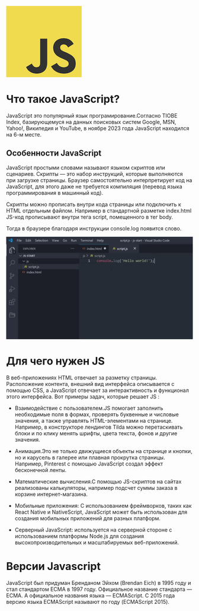![alt text](image-1.png)

# Что такое JavaScript?
JavaScript это популярный язык програмирование.Согласно TIOBE Index, базирующемуся на данных поисковых систем Google, MSN, Yahoo!, Википедия и YouTube, в ноябре 2023 года JavaScript находился на 6-м месте.
 


## Особенности JavaScript
JavaScript простыми словами называют языком скриптов или сценариев. Скрипты — это набор инструкций, которые выполняются при загрузке страницы. Браузер самостоятельно интерпретирует код на JavaScript, для этого даже не требуется компиляция (перевод языка программирования в машинный код).

Скрипты можно прописать внутри кода страницы или подключить к HTML отдельным файлом. Например в стандартной разметке index.html JS-код прописывают внутри тега script, помещенного в тег body.

Тогда в браузере благодаря инструкции console.log появится слово.

![alt text](image-3.png)

# Для чего нужен JS
В веб-приложениях HTML отвечает за разметку страницы. Расположение контента, внешний вид интерфейса описывается с помощью CSS, а JavaScript отвечает за интерактивность и функционал этого интерфейса. Вот примеры задач, которые решает JS :

* Взаимодействие с пользователем.JS помогает заполнить необходимые поля в формах, проверять буквенные и числовые значения, а также управлять HTML-элементами на странице. Например, в конструкторе лендингов Tilda можно перетаскивать блоки и по клику менять шрифты, цвета текста, фонов и другие значения.

* Анимация.Это не только движущиеся объекты на странице и кнопки, но и карусель в галерее или плавная прокрутка страницы. Например, Pinterest с помощью JavaScript создал эффект бесконечной ленты.

* Математические вычисления.С помощью JS-скриптов на сайтах реализованы калькуляторы, например подсчет суммы заказа в корзине интернет-магазина.

* Мобильные приложения: С использованием фреймворков, таких как React Native и NativeScript, JavaScript может быть использован для создания мобильных приложений для разных платформ.

* Серверный JavaScript: используется на серверной стороне с использованием платформы Node.js для создания высокопроизводительных и масштабируемых веб-приложений.

# Версии Javascript
JavaScript был придуман Бренданом Эйхом (Brendan Eich) в 1995 году и стал стандартом ECMA в 1997 году. Официальное название стандарта — ECMA. А официальное названия языка — ECMAScript. С 2015 года версию языка ECMAScript называют по году (ECMAScript 2015).